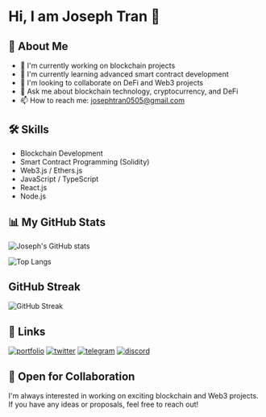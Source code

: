 # Hi, I am Joseph Tran 👋
## 🚀 About Me
- 🔭 I'm currently working on blockchain projects
- 🌱 I'm currently learning advanced smart contract development
- 👯 I'm looking to collaborate on DeFi and Web3 projects
- 💬 Ask me about blockchain technology, cryptocurrency, and DeFi
- 📫 How to reach me: josephtran0505@gmail.com

## 🛠 Skills
- Blockchain Development
- Smart Contract Programming (Solidity)
- Web3.js / Ethers.js
- JavaScript / TypeScript
- React.js
- Node.js

## 📊 My GitHub Stats

![Joseph's GitHub stats](https://github-readme-stats.vercel.app/api?username=Josephtran102&show_icons=true&theme=holi)

![Top Langs](https://github-readme-stats.vercel.app/api/top-langs/?username=Josephtran102&layout=compact&theme=catppuccin_mocha)
## GitHub Streak

![GitHub Streak](https://github-readme-streak-stats.herokuapp.com/?user=Josephtran102&theme=dark)

## 🔗 Links
[![portfolio](https://img.shields.io/badge/my_portfolio-000?style=for-the-badge&logo=ko-fi&logoColor=white)](https://josephtran.xyz/)
[![twitter](https://img.shields.io/badge/twitter-1DA1F2?style=for-the-badge&logo=twitter&logoColor=white)](https://x.com/josephtran102)
[![telegram](https://img.shields.io/badge/telegram-2CA5E0?style=for-the-badge&logo=telegram&logoColor=white)](https://t.me/josephtran)
[![discord](https://img.shields.io/badge/discord-7289DA?style=for-the-badge&logo=discord&logoColor=white)](https://discordapp.com/users/597430737440079883)

## 🤝 Open for Collaboration
I'm always interested in working on exciting blockchain and Web3 projects. If you have any ideas or proposals, feel free to reach out!
